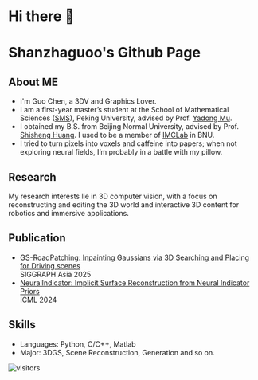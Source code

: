 # Hi there 👋
# Shanzhaguoo's Github Page

## About ME
- I'm Guo Chen, a 3DV and Graphics Lover. 
- I am a first-year master’s student at the School of Mathematical Sciences ([SMS](http://english.math.pku.edu.cn/)), Peking University, advised by Prof. [Yadong Mu](http://www.muyadong.com/).
- I obtained my B.S. from Beijing Normal University, advised by Prof. [Shisheng Huang](https://shishenghuang.github.io/index/). I used to be a member of [IMCLab](https://vmcl.bnu.edu.cn/index.html) in BNU.
- I tried to turn pixels into voxels and caffeine into papers; when not exploring neural fields, I’m probably in a battle with my pillow.

## Research
My research interests lie in 3D computer vision, with a focus on reconstructing and editing the 3D world and interactive 3D content for robotics and immersive applications.

## Publication
- [GS-RoadPatching: Inpainting Gaussians via 3D Searching and Placing for Driving scenes](https://shanzhaguoo.github.io/GS-RoadPatching/)  
  SIGGRAPH Asia 2025 
- [NeuralIndicator: Implicit Surface Reconstruction from Neural Indicator Priors](https://openreview.net/pdf?id=7ckuC9C2FZ)  
  ICML 2024 

## Skills
- Languages: Python, C/C++, Matlab
- Major: 3DGS, Scene Reconstruction, Generation and so on.

<!-- ## Stats -->

<!-- <a href="https://github.com/Shanzhaguoo">
  <img align="center" src="https://github-readme-stats.vercel.app/api?username=Shanzhaguoo&show_icons=true&line_height=27&count_private=true&title_color=6aa6f8" alt="Guo Chen's GitHub Stats" /></a> -->

![visitors](https://visitor-badge.laobi.icu/badge?page_id=Shanzhaguoo)



